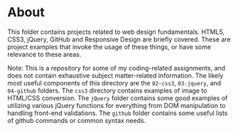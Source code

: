 # About

This folder contains projects related to web design fundamentals. HTML5, CSS3, jQuery, GitHub and Responsive Design are briefly covered. These are project examples that invoke the usage of these things, or have some relevance to these areas. 

Note: This is a repository for some of my coding-related assignments, and does not contain exhaustive subject matter-related information. The likely most useful components of this directory are the `02-css3`, `03-jquery`, and `04-github` folders. The `css3` directory contains examples of image to HTML/CSS conversion. The `jQuery` folder contains some good examples of utilizing various jQuery functions for everything from DOM manipulation to handling front-end validations. The `github` folder contains some useful lists of github commands or common syntax needs.
